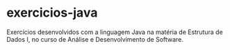 # exercicios-java
Exercícios desenvolvidos com a linguagem Java na matéria de Estrutura de Dados I, no curso de Análise e Desenvolvimento de Software.
